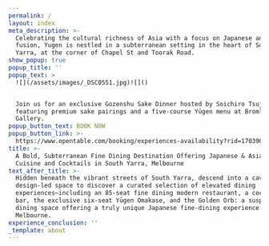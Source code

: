 ```yaml
---
permalink: /
layout: index
meta_description: >-
  Celebrating the cultural richness of Asia with a focus on Japanese and Asian
  fusion, Yugen is nestled in a subterranean setting in the heart of South
  Yarra, at the corner of Chapel St and Toorak Road.
show_popup: true
popup_title: ''
popup_text: >
  ![](/assets/images/_DSC0551.jpg)![]()


  Join us for an exclusive Gozenshu Sake Dinner hosted by Soichiro Tsuji,
  featuring premium sake pairings and a five-course Yūgen menu at Bromley
  Gallery.
popup_button_text: BOOK NOW
popup_button_link: >-
  https://www.opentable.com/booking/experiences-availability?rid=170390&restref=170390&experienceId=480328&utm_source=external&utm_medium=referral&utm_campaign=shared
title: >-
  A Bold, Subterranean Fine Dining Destination Offering Japanese & Asian Fusion
  Cuisine and Cocktails in South Yarra, Melbourne
text_after_title: >-
  Hidden beneath the vibrant streets of South Yarra, descend into a cavernous,
  design-led space to discover a curated selection of elevated dining
  experiences—including an 85-seat fine dining modern restaurant, a cocktail
  bar, the exclusive six-seat Yūgen Omakase, and the Golden Orb: a suspended VIP
  dining space offering a truly unique Japanese fine-dining experience in
  Melbourne.
experience_conclusion: ''
_template: about
---
```


